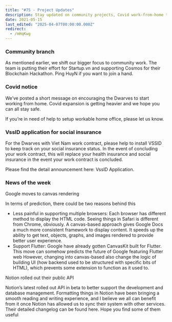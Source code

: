 ```yaml
---
title: "#75 - Project Updates"
description: Stay updated on community projects, Covid work-from-home tips, VssID social insurance app, Google Docs canvas rendering, and Notion’s new public API rollout.
date: 2021-05-15
last_edited: "2025-04-07T00:00:00.000Z"
redirect:
  - /mHqKwg
---
```


### Community branch

As mentioned earlier, we shift our bigger focus to community work. The team is putting their effort for Startup.vn and supporting Cosmos for their Blockchain Hackathon. Ping HuyN if you want to join a hand.

### Covid notice

We’ve posted a short message on encouraging the Dwarves to start working from home. Covid expansion is getting heavier and we hope you can all stay safe.

If you’re in need of help to setup workable home office, please let us know.

### VssID application for social insurance

For the Dwarves with Viet Nam work contract, please help to install VSSID to keep track on your social insurance status. In the event of concluding your work contract, this will replace your health insurance and social insurance in the event your work contract is concluded.

Please find the detail announcement here: VssID Application.

### News of the week

Google moves to canvas rendering

In terms of prediction, there could be two reasons behind this

- Less painful in supporting multiple browsers: Each browser has different method to display the HTML code. Seeing things in Safari is different from Chrome, obviously. A canvas-based approach gives Google Docs a much more consistent framework to display content. It speeds up the ability to get text, objects, graphs, and images rendered to provide better user experience.
- Support Flutter: Google have already gotten CanvasKit built for Flutter. This move can somehow predicts the future of Google featuring Flutter web
  However, changing into canvas-based also change the logic of building UI (how backend used to be structured with specific bits of HTML), which prevents some extension to function as it used to.

Notion rolled out their public API

Notion’s latest rolled out API in beta to better support the development and database management. Formatting things in Notion have been bringing a smooth reading and writing experience, and I believe we all can benefit from it once Notion has allowed us to sync their system with other services. Their detailed changelog can be found here. Hope you find some of them useful

